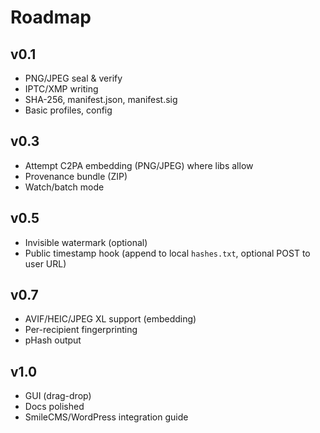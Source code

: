# Roadmap

## v0.1
- PNG/JPEG seal & verify
- IPTC/XMP writing
- SHA-256, manifest.json, manifest.sig
- Basic profiles, config

## v0.3
- Attempt C2PA embedding (PNG/JPEG) where libs allow
- Provenance bundle (ZIP)
- Watch/batch mode

## v0.5
- Invisible watermark (optional)
- Public timestamp hook (append to local `hashes.txt`, optional POST to user URL)

## v0.7
- AVIF/HEIC/JPEG XL support (embedding)
- Per-recipient fingerprinting
- pHash output

## v1.0
- GUI (drag-drop)
- Docs polished
- SmileCMS/WordPress integration guide
